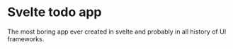 # Svelte todo app

The most boring app ever created in svelte and probably in all history of UI frameworks.
